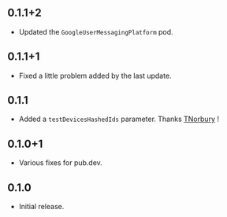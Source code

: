 ## 0.1.1+2

* Updated the `GoogleUserMessagingPlatform` pod.

## 0.1.1+1

* Fixed a little problem added by the last update.

## 0.1.1

* Added a `testDevicesHashedIds` parameter. Thanks [TNorbury](https://github.com/TNorbury) !

## 0.1.0+1

* Various fixes for pub.dev.

## 0.1.0

* Initial release.

